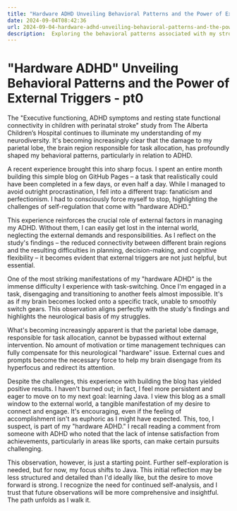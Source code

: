 ```yaml
---
title: "Hardware ADHD Unveiling Behavioral Patterns and the Power of External Triggers - pt0"
date: 2024-09-04T08:42:36
url: 2024-09-04-hardware-adhd-unveiling-behavioral-patterns-and-the-power-of-external-triggers-pt0.html
description:  Exploring the behavioral patterns associated with my stroke-induced ADHD, particularly the challenges in task-switching and the crucial role of external triggers in navigating these difficulties, drawing from personal experiences.
---
```


# "Hardware ADHD" Unveiling Behavioral Patterns and the Power of External Triggers - pt0

The "Executive functioning, ADHD symptoms and resting state functional connectivity in children with perinatal stroke" study from The Alberta Children’s Hospital continues to illuminate my understanding of my neurodiversity. It's becoming increasingly clear that the damage to my parietal lobe, the brain region responsible for task allocation, has profoundly shaped my behavioral patterns, particularly in relation to ADHD.

A recent experience brought this into sharp focus. I spent an entire month building this simple blog on GitHub Pages – a task that realistically could have been completed in a few days, or even half a day. While I managed to avoid outright procrastination, I fell into a different trap: fanaticism and perfectionism. I had to consciously force myself to stop, highlighting the challenges of self-regulation that come with "hardware ADHD."

This experience reinforces the crucial role of external factors in managing my ADHD. Without them, I can easily get lost in the internal world, neglecting the external demands and responsibilities. As I reflect on the study's findings – the reduced connectivity between different brain regions and the resulting difficulties in planning, decision-making, and cognitive flexibility – it becomes evident that external triggers are not just helpful, but essential.

One of the most striking manifestations of my "hardware ADHD" is the immense difficulty I experience with task-switching. Once I'm engaged in a task, disengaging and transitioning to another feels almost impossible. It's as if my brain becomes locked onto a specific track, unable to smoothly switch gears. This observation aligns perfectly with the study's findings and highlights the neurological basis of my struggles.

What's becoming increasingly apparent is that the parietal lobe damage, responsible for task allocation, cannot be bypassed without external intervention. No amount of motivation or time management techniques can fully compensate for this neurological "hardware" issue. External cues and prompts become the necessary force to help my brain disengage from its hyperfocus and redirect its attention.

Despite the challenges, this experience with building the blog has yielded positive results. I haven't burned out; in fact, I feel more persistent and eager to move on to my next goal: learning Java. I view this blog as a small window to the external world, a tangible manifestation of my desire to connect and engage. It's encouraging, even if the feeling of accomplishment isn't as euphoric as I might have expected. This, too, I suspect, is part of my "hardware ADHD." I recall reading a comment from someone with ADHD who noted that the lack of intense satisfaction from achievements, particularly in areas like sports, can make certain pursuits challenging.

This observation, however, is just a starting point. Further self-exploration is needed, but for now, my focus shifts to Java. This initial reflection may be less structured and detailed than I'd ideally like, but the desire to move forward is strong. I recognize the need for continued self-analysis, and I trust that future observations will be more comprehensive and insightful. The path unfolds as I walk it.